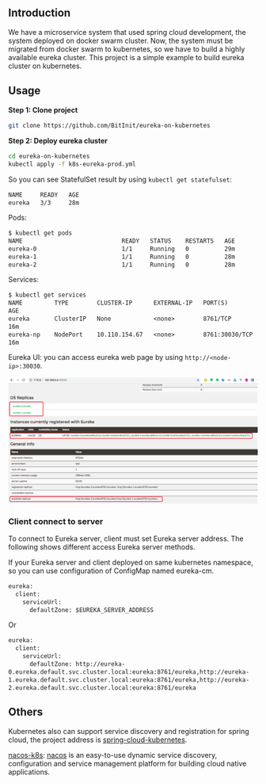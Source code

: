 ## Introduction
We have a microservice system that used spring cloud development, the system deployed on docker swarm cluster. Now, the system must be migrated from docker swarm to kubernetes, so we have to build a highly available eureka cluster. This project is a simple example to build eureka cluster on kubernetes.

## Usage
**Step 1: Clone project**

``` sh
git clone https://github.com/BitInit/eureka-on-kubernetes
```

**Step 2: Deploy eureka cluster**

``` sh
cd eureka-on-kubernetes
kubectl apply -f k8s-eureka-prod.yml
```

So you can see StatefulSet result by using `kubectl get statefulset`:

``` 
NAME     READY   AGE
eureka   3/3     28m
```

Pods:

```
$ kubectl get pods
NAME                            READY   STATUS    RESTARTS   AGE
eureka-0                        1/1     Running   0          29m
eureka-1                        1/1     Running   0          28m
eureka-2                        1/1     Running   0          28m
```

Services:

```
$ kubectl get services
NAME         TYPE        CLUSTER-IP      EXTERNAL-IP   PORT(S)          AGE
eureka       ClusterIP   None            <none>        8761/TCP         16m
eureka-np    NodePort    10.110.154.67   <none>        8761:30030/TCP   16m
```

Eureka UI: you can access eureka web page by using `http://<node-ip>:30030`.

![success](images/eureka.png)

### Client connect to server
To connect to Eureka server, client must set Eureka server address. The following shows different access Eureka server methods.

If your Eureka server and client deployed on same kubernetes namespace, so you can use configuration of ConfigMap named eureka-cm.

```
eureka:
  client:
    serviceUrl:
      defaultZone: $EUREKA_SERVER_ADDRESS
```

Or

```
eureka:
  client:
    serviceUrl:
      defaultZone: http://eureka-0.eureka.default.svc.cluster.local:eureka:8761/eureka,http://eureka-1.eureka.default.svc.cluster.local:eureka:8761/eureka,http://eureka-2.eureka.default.svc.cluster.local:eureka:8761/eureka
```

## Others
Kubernetes also can support service discovery and registration for spring cloud, the project address is [spring-cloud-kubernetes](https://github.com/spring-cloud/spring-cloud-kubernetes).

[nacos-k8s](https://github.com/nacos-group/nacos-k8s): [nacos](https://nacos.io/en-us/) is an easy-to-use dynamic service discovery, configuration and service management platform for building cloud native applications.